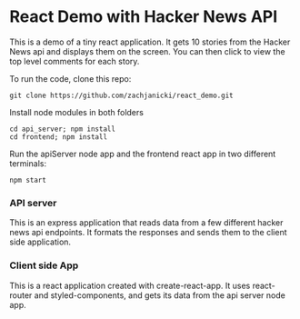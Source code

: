 # React Demo with Hacker News API

This is a demo of a tiny react application. It gets 10 stories from the Hacker News api and displays them on the screen. You can then click to view the top level comments for each story.

To run the code, clone this repo:

    git clone https://github.com/zachjanicki/react_demo.git

Install node modules in both folders
    
    cd api_server; npm install
    cd frontend; npm install

Run the apiServer node app and the frontend react app in two different terminals:
    
    npm start


### API server
This is an express application that reads data from a few different hacker news api endpoints. It formats the responses and sends them to the client side application.

### Client side App
This is a react application created with create-react-app. It uses react-router and styled-components, and gets its data from the api server node app. 

